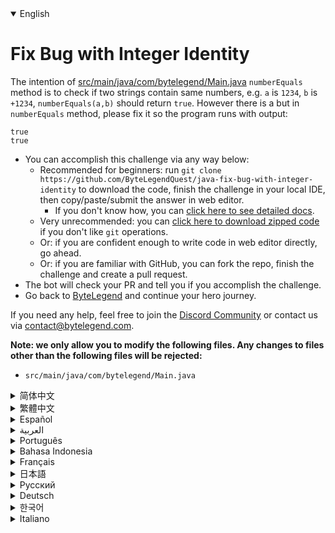 <details open='true'>
<summary>English</summary>

# Fix Bug with Integer Identity

The intention of [src/main/java/com/bytelegend/Main.java](https://github.com/ByteLegendQuest/java-fix-bug-with-integer-identity/blob/main/src/main/java/com/bytelegend/Main.java) `numberEquals` method is to check if two strings
contain same numbers, e.g. `a` is `1234`, `b` is `+1234`, `numberEquals(a,b)` should return `true`.
However there is a but in `numberEquals` method, please fix it so the program runs with output:

```
true
true
```

- You can accomplish this challenge via any way below:
  - Recommended for beginners: run `git clone https://github.com/ByteLegendQuest/java-fix-bug-with-integer-identity` to download the code,
    finish the challenge in your local IDE, then copy/paste/submit the answer in web editor.
    - If you don't know how, you can [click here to see detailed docs](https://github.com/ByteLegendQuest/java-fix-bug-with-integer-identity/blob/main/docs/en/clone-and-import.md).
  - Very unrecommended: you can [click here to download zipped code](https://codeload.github.com/ByteLegendQuest/java-fix-bug-with-integer-identity/zip/refs/heads/main) if you don't like `git` operations.
  - Or: if you are confident enough to write code in web editor directly, go ahead.
  - Or: if you are familiar with GitHub, you can fork the repo, finish the challenge and create a pull request.
- The bot will check your PR and tell you if you accomplish the challenge.
- Go back to [ByteLegend](https://bytelegend.com) and continue your hero journey.

If you need any help, feel free to join the [Discord Community](https://discord.gg/35RreUUGWt) or contact us via [contact@bytelegend.com](mailto:contact@bytelegend.com).

**Note: we only allow you to modify the following files.
Any changes to files other than the following files will be rejected:**

- `src/main/java/com/bytelegend/Main.java`
</details>
<details>
<summary>简体中文</summary>

# 修复比较整数时的bug

[src/main/java/com/bytelegend/Main.java](https://github.com/ByteLegendQuest/java-fix-bug-with-integer-identity/blob/main/src/main/java/com/bytelegend/Main.java)中的`numberEquals`方法的意图是判断两个字符串是否包含相同的数字，
例如`a`为`1234`，`b`为`+1234`，调用`numberEquals(a, b)`应当返回`true`。
但是`numberEquals`方法中有一个bug，请修复之，使得程序运行输出：

```
true
true
```

- 你可以使用以下任意一种方法完成挑战：
  - 初学者推荐：运行`git clone https://git.bytelegend.com/ByteLegendQuest/java-fix-bug-with-integer-identity`将代码下载到本地，在本地使用IDE调试完成后复制到网页编辑器里提交。
    - 如果你不知道怎么做，可以点击[这里查看详细文档](https://github.com/ByteLegendQuest/java-fix-bug-with-integer-identity/blob/main/docs/zh_hans/clone-and-import.md)。
  - 非常不推荐：如果你实在不喜欢`git`命令行操作，你可以[点击这里直接下载打包好的代码](https://ghcodeload.bytelegend.com/ByteLegendQuest/java-fix-bug-with-integer-identity/zip/refs/heads/main)。
  - 或者：如果你非常自信不需要下载代码到本地调试，可以使用网页编辑器直接提交。
  - 或者：如果你对GitHub非常熟悉，你可以fork仓库、完成挑战后，创建一个Pull Request。
- 机器人将会检查你的答案，告诉你你是否通过了挑战。
- 回到[字节传说](https://bytelegend.com)，然后继续你的英雄旅程。

如果你需要任何帮助，欢迎加入官方玩家QQ群（在[首页](https://bytelegend.com)右下角的`联系 & 关于`菜单里可以找到入群方式）或者[Discord社区](https://discord.gg/35RreUUGWt)，或email至[contact@bytelegend.com](mailto:contact@bytelegend.com)。

**注意：我们只允许您修改以下文件，任何对其他文件的修改都会被拒绝：**

- `src/main/java/com/bytelegend/Main.java`
</details>
<details>
<summary>繁體中文</summary>

<h1>使用整數標識修復錯誤</h1><p><a href="https://github.com/ByteLegendQuest/java-fix-bug-with-integer-identity/blob/main/src/main/java/com/bytelegend/Main.java" target="_blank">src/main/java/com/bytelegend/Main.java</a> <code class="notranslate">numberEquals</code>方法的目的是檢查兩個字符串是否包含相同的數字，例如<code class="notranslate">a</code>是<code class="notranslate">1234</code> ， <code class="notranslate">b</code>是<code class="notranslate">+1234</code> ， <code class="notranslate">numberEquals(a,b)</code>應該返回<code class="notranslate">true</code> 。但是有一個但在<code class="notranslate">numberEquals</code>方法中，請修復它以便程序運行並輸出：</p><pre class="notranslate"><code class="notranslate">true
true
</code></pre><ul><li>您可以通過以下任何方式完成此挑戰：<ul><li>推薦給初學者：運行<code class="notranslate">git clone https://github.com/ByteLegendQuest/java-fix-bug-with-integer-identity</code>下載代碼，在本地IDE中完成挑戰，然後復制/粘貼/提交答案網頁編輯器。<ul><li>如果您不知道如何操作，可以<a href="https://github.com/ByteLegendQuest/java-fix-bug-with-integer-identity/blob/main/docs/en/clone-and-import.md" target="_blank">單擊此處查看詳細文檔</a>。</li></ul></li><li>非常不推薦：如果你不喜歡<code class="notranslate">git</code>操作，可以<a href="https://codeload.github.com/ByteLegendQuest/java-fix-bug-with-integer-identity/zip/refs/heads/main" target="_blank">點擊這裡下載壓縮代碼</a>。</li><li>或者：如果您有足夠的信心直接在 Web 編輯器中編寫代碼，請繼續。</li><li>或者：如果您熟悉 GitHub，您可以分叉存儲庫，完成挑戰並創建拉取請求。</li></ul></li><li>機器人會檢查你的 PR 並告訴你是否完成了挑戰。</li><li>回到<a href="https://bytelegend.com" target="_blank">ByteLegend</a>繼續你的英雄之旅。</li></ul><p>如果您需要任何幫助，請隨時加入<a href="https://discord.gg/35RreUUGWt" target="_blank">Discord 社區</a>或通過<a href="mailto:contact@bytelegend.com" target="_blank">contact@bytelegend.com</a>聯繫我們。</p><p><strong>注意：我們只允許您修改以下文件。對以下文件以外的文件的任何更改都將被拒絕：</strong></p><ul><li> <code class="notranslate">src/main/java/com/bytelegend/Main.java</code></li></ul></details>
<details>
<summary>Español</summary>

<h1>Arreglar error con identidad entera</h1><p> La intención del método <a href="https://github.com/ByteLegendQuest/java-fix-bug-with-integer-identity/blob/main/src/main/java/com/bytelegend/Main.java" target="_blank">src/main/java/com/bytelegend/Main.java</a> <code class="notranslate">numberEquals</code> es verificar si dos cadenas contienen los mismos números, por ejemplo, <code class="notranslate">a</code> es <code class="notranslate">1234</code> , <code class="notranslate">b</code> es <code class="notranslate">+1234</code> , <code class="notranslate">numberEquals(a,b)</code> debe devolver <code class="notranslate">true</code> . Sin embargo, hay un método but in <code class="notranslate">numberEquals</code> , corríjalo para que el programa se ejecute con salida:</p><pre class="notranslate"><code class="notranslate">true
true
</code></pre><ul><li>Puede lograr este desafío de cualquier manera a continuación:<ul><li> Recomendado para principiantes: ejecute <code class="notranslate">git clone https://github.com/ByteLegendQuest/java-fix-bug-with-integer-identity</code> para descargar el código, finalice el desafío en su IDE local, luego copie/pegue/envíe la respuesta en Editor web.<ul><li> Si no sabe cómo hacerlo, puede <a href="https://github.com/ByteLegendQuest/java-fix-bug-with-integer-identity/blob/main/docs/en/clone-and-import.md" target="_blank">hacer clic aquí para ver los documentos detallados</a> .</li></ul></li><li> Muy poco recomendado: puede <a href="https://codeload.github.com/ByteLegendQuest/java-fix-bug-with-integer-identity/zip/refs/heads/main" target="_blank">hacer clic aquí para descargar el código comprimido</a> si no le gustan las operaciones de <code class="notranslate">git</code> .</li><li> O: si tiene la confianza suficiente para escribir código en el editor web directamente, adelante.</li><li> O: si está familiarizado con GitHub, puede bifurcar el repositorio, finalizar el desafío y crear una solicitud de incorporación de cambios.</li></ul></li><li> El bot verificará tu PR y te dirá si logras el desafío.</li><li> Regrese a <a href="https://bytelegend.com" target="_blank">ByteLegend</a> y continúe su viaje de héroe.</li></ul><p> Si necesita ayuda, no dude en unirse a la <a href="https://discord.gg/35RreUUGWt" target="_blank">comunidad de Discord</a> o contáctenos a través de <a href="mailto:contact@bytelegend.com" target="_blank">contact@bytelegend.com</a> .</p><p> <strong>Nota: solo le permitimos modificar los siguientes archivos. Cualquier cambio en los archivos que no sean los siguientes archivos será rechazado:</strong></p><ul><li> <code class="notranslate">src/main/java/com/bytelegend/Main.java</code></li></ul></details>
<details>
<summary>العربية</summary>

<h1 style=";text-align:right;direction:rtl">إصلاح الخلل مع رقم صحيح</h1><p style=";text-align:right;direction:rtl"> الغرض من أسلوب <a href="https://github.com/ByteLegendQuest/java-fix-bug-with-integer-identity/blob/main/src/main/java/com/bytelegend/Main.java" target="_blank">src / main / java / com / bytelegend / Main.java</a> <code class="notranslate">numberEquals</code> هو التحقق مما إذا كانت هناك سلسلتان تحتويان على نفس الأرقام ، على سبيل المثال <code class="notranslate">a</code> هي <code class="notranslate">1234</code> ، <code class="notranslate">b</code> هي <code class="notranslate">+1234</code> ، يجب أن تعود <code class="notranslate">numberEquals(a,b)</code> <code class="notranslate">true</code> . ومع ذلك ، هناك طريقة لكن في <code class="notranslate">numberEquals</code> ، يرجى إصلاحها حتى يعمل البرنامج مع الإخراج:</p><pre class="notranslate" style=";text-align:right;direction:rtl"> <code class="notranslate">true
true
</code></pre><ul style=";text-align:right;direction:rtl"><li style=";text-align:right;direction:rtl">يمكنك إنجاز هذا التحدي بأي طريقة أدناه:<ul style=";text-align:right;direction:rtl"><li style=";text-align:right;direction:rtl"> يوصى به للمبتدئين: قم بتشغيل <code class="notranslate">git clone https://github.com/ByteLegendQuest/java-fix-bug-with-integer-identity</code> لتنزيل الكود ، وإنهاء التحدي في IDE المحلي الخاص بك ، ثم نسخ / لصق / إرسال الإجابة في محررشبكة.<ul style=";text-align:right;direction:rtl"><li style=";text-align:right;direction:rtl"> إذا كنت لا تعرف كيف يمكنك <a href="https://github.com/ByteLegendQuest/java-fix-bug-with-integer-identity/blob/main/docs/en/clone-and-import.md" target="_blank">النقر هنا لمشاهدة المستندات التفصيلية</a> .</li></ul></li><li style=";text-align:right;direction:rtl"> غير موصى به على الإطلاق: يمكنك <a href="https://codeload.github.com/ByteLegendQuest/java-fix-bug-with-integer-identity/zip/refs/heads/main" target="_blank">النقر هنا لتنزيل رمز مضغوط</a> إذا كنت لا تحب عمليات <code class="notranslate">git</code> .</li><li style=";text-align:right;direction:rtl"> أو: إذا كنت واثقًا بدرجة كافية لكتابة التعليمات البرمجية في محرر الويب مباشرةً ، فابدأ.</li><li style=";text-align:right;direction:rtl"> أو: إذا كنت معتادًا على GitHub ، فيمكنك تفرع الريبو وإنهاء التحدي وإنشاء طلب سحب.</li></ul></li><li style=";text-align:right;direction:rtl"> سيتحقق الروبوت من العلاقات العامة الخاصة بك ويخبرك إذا أنجزت التحدي.</li><li style=";text-align:right;direction:rtl"> ارجع إلى <a href="https://bytelegend.com" target="_blank">ByteLegend وتابع</a> رحلة بطلك.</li></ul><p style=";text-align:right;direction:rtl"> إذا كنت بحاجة إلى أي مساعدة ، فلا تتردد في الانضمام إلى <a href="https://discord.gg/35RreUUGWt" target="_blank">مجتمع Discord</a> أو الاتصال بنا عبر <a href="mailto:contact@bytelegend.com" target="_blank">contact@bytelegend.com</a> .</p><p style=";text-align:right;direction:rtl"> <strong>ملاحظة: نسمح لك فقط بتعديل الملفات التالية. سيتم رفض أي تغييرات يتم إجراؤها على الملفات بخلاف الملفات التالية:</strong></p><ul style=";text-align:right;direction:rtl"><li style=";text-align:right;direction:rtl"> <code class="notranslate">src/main/java/com/bytelegend/Main.java</code></li></ul></details>
<details>
<summary>Português</summary>

<h1>Corrigir Bug com Identidade Inteira</h1><p> A intenção do método <a href="https://github.com/ByteLegendQuest/java-fix-bug-with-integer-identity/blob/main/src/main/java/com/bytelegend/Main.java" target="_blank">src/main/java/com/bytelegend/Main.java</a> <code class="notranslate">numberEquals</code> é verificar se duas strings contêm os mesmos números, por exemplo, <code class="notranslate">a</code> é <code class="notranslate">1234</code> , <code class="notranslate">b</code> é <code class="notranslate">+1234</code> , <code class="notranslate">numberEquals(a,b)</code> deve retornar <code class="notranslate">true</code> . No entanto, existe um método mas em <code class="notranslate">numberEquals</code> , corrija-o para que o programa seja executado com saída:</p><pre class="notranslate"><code class="notranslate">true
true
</code></pre><ul><li>Você pode realizar este desafio de qualquer maneira abaixo:<ul><li> Recomendado para iniciantes: execute <code class="notranslate">git clone https://github.com/ByteLegendQuest/java-fix-bug-with-integer-identity</code> para baixar o código, conclua o desafio em seu IDE local e copie/cole/envie a resposta em editor web.<ul><li> Se você não sabe como, você pode <a href="https://github.com/ByteLegendQuest/java-fix-bug-with-integer-identity/blob/main/docs/en/clone-and-import.md" target="_blank">clicar aqui para ver documentos detalhados</a> .</li></ul></li><li> Muito não recomendado: você pode <a href="https://codeload.github.com/ByteLegendQuest/java-fix-bug-with-integer-identity/zip/refs/heads/main" target="_blank">clicar aqui para baixar o código zipado</a> se não gostar das operações do <code class="notranslate">git</code> .</li><li> Ou: se você estiver confiante o suficiente para escrever código diretamente no editor web, vá em frente.</li><li> Ou: se você estiver familiarizado com o GitHub, você pode bifurcar o repositório, terminar o desafio e criar uma solicitação de pull.</li></ul></li><li> O bot verificará seu PR e informará se você cumpriu o desafio.</li><li> Volte para <a href="https://bytelegend.com" target="_blank">ByteLegend</a> e continue sua jornada de herói.</li></ul><p> Se precisar de ajuda, sinta-se à vontade para se juntar à <a href="https://discord.gg/35RreUUGWt" target="_blank">Comunidade Discord</a> ou entre em contato conosco via <a href="mailto:contact@bytelegend.com" target="_blank">contact@bytelegend.com</a> .</p><p> <strong>Nota: só permitimos que você modifique os seguintes arquivos. Quaisquer alterações em arquivos que não sejam os arquivos a seguir serão rejeitadas:</strong></p><ul><li> <code class="notranslate">src/main/java/com/bytelegend/Main.java</code></li></ul></details>
<details>
<summary>Bahasa Indonesia</summary>

<h1>Perbaiki Bug dengan Identitas Integer</h1><p> Maksud dari metode <a href="https://github.com/ByteLegendQuest/java-fix-bug-with-integer-identity/blob/main/src/main/java/com/bytelegend/Main.java" target="_blank">src/main/Java/com/bytelegend/Main.java</a> <code class="notranslate">numberEquals</code> adalah untuk memeriksa apakah dua string berisi angka yang sama, misalnya <code class="notranslate">a</code> adalah <code class="notranslate">1234</code> , <code class="notranslate">b</code> adalah <code class="notranslate">+1234</code> , <code class="notranslate">numberEquals(a,b)</code> harus mengembalikan <code class="notranslate">true</code> . Namun ada tetapi dalam metode <code class="notranslate">numberEquals</code> , tolong perbaiki agar program berjalan dengan output:</p><pre class="notranslate"><code class="notranslate">true
true
</code></pre><ul><li>Anda dapat menyelesaikan tantangan ini melalui cara apa pun di bawah ini:<ul><li> Direkomendasikan untuk pemula: jalankan <code class="notranslate">git clone https://github.com/ByteLegendQuest/java-fix-bug-with-integer-identity</code> untuk mengunduh kode, selesaikan tantangan di IDE lokal Anda, lalu salin/tempel/kirim jawabannya di editor web.<ul><li> Jika Anda tidak tahu caranya, Anda dapat <a href="https://github.com/ByteLegendQuest/java-fix-bug-with-integer-identity/blob/main/docs/en/clone-and-import.md" target="_blank">mengklik di sini untuk melihat dokumen terperinci</a> .</li></ul></li><li> Sangat tidak direkomendasikan: Anda dapat <a href="https://codeload.github.com/ByteLegendQuest/java-fix-bug-with-integer-identity/zip/refs/heads/main" target="_blank">mengklik di sini untuk mengunduh kode zip</a> jika Anda tidak menyukai operasi <code class="notranslate">git</code> .</li><li> Atau: jika Anda cukup percaya diri untuk menulis kode di editor web secara langsung, silakan.</li><li> Atau: jika Anda terbiasa dengan GitHub, Anda dapat melakukan fork repo, menyelesaikan tantangan, dan membuat permintaan tarik.</li></ul></li><li> Bot akan memeriksa PR Anda dan memberi tahu Anda jika Anda menyelesaikan tantangan.</li><li> Kembali ke <a href="https://bytelegend.com" target="_blank">ByteLegend</a> dan lanjutkan perjalanan pahlawan Anda.</li></ul><p> Jika Anda memerlukan bantuan, jangan ragu untuk bergabung dengan <a href="https://discord.gg/35RreUUGWt" target="_blank">Komunitas Discord</a> atau hubungi kami melalui <a href="mailto:contact@bytelegend.com" target="_blank">contact@bytelegend.com</a> .</p><p> <strong>Catatan: kami hanya mengizinkan Anda untuk mengubah file berikut. Setiap perubahan pada file selain file berikut akan ditolak:</strong></p><ul><li> <code class="notranslate">src/main/java/com/bytelegend/Main.java</code></li></ul></details>
<details>
<summary>Français</summary>

<h1>Correction d&#39;un bogue avec l&#39;identité entière</h1><p> L&#39;intention de la méthode <a href="https://github.com/ByteLegendQuest/java-fix-bug-with-integer-identity/blob/main/src/main/java/com/bytelegend/Main.java" target="_blank">src/main/java/com/bytelegend/Main.java</a> <code class="notranslate">numberEquals</code> est de vérifier si deux chaînes contiennent les mêmes nombres, par exemple <code class="notranslate">a</code> est <code class="notranslate">1234</code> , <code class="notranslate">b</code> est <code class="notranslate">+1234</code> , <code class="notranslate">numberEquals(a,b)</code> doit renvoyer <code class="notranslate">true</code> . Cependant, il existe une méthode but in <code class="notranslate">numberEquals</code> , veuillez la corriger afin que le programme s&#39;exécute avec la sortie :</p><pre class="notranslate"><code class="notranslate">true
true
</code></pre><ul><li>Vous pouvez accomplir ce défi de n&#39;importe quelle manière ci-dessous:<ul><li> Recommandé pour les débutants : exécutez <code class="notranslate">git clone https://github.com/ByteLegendQuest/java-fix-bug-with-integer-identity</code> pour télécharger le code, terminez le défi dans votre IDE local, puis copiez/collez/soumettez la réponse dans éditeur web.<ul><li> Si vous ne savez pas comment faire, vous pouvez <a href="https://github.com/ByteLegendQuest/java-fix-bug-with-integer-identity/blob/main/docs/en/clone-and-import.md" target="_blank">cliquer ici pour voir la documentation détaillée</a> .</li></ul></li><li> Très déconseillé : vous pouvez <a href="https://codeload.github.com/ByteLegendQuest/java-fix-bug-with-integer-identity/zip/refs/heads/main" target="_blank">cliquer ici pour télécharger le code compressé</a> si vous n&#39;aimez pas les opérations <code class="notranslate">git</code> .</li><li> Ou : si vous êtes suffisamment confiant pour écrire du code directement dans l&#39;éditeur Web, continuez.</li><li> Ou : si vous êtes familier avec GitHub, vous pouvez bifurquer le dépôt, terminer le défi et créer une demande d&#39;extraction.</li></ul></li><li> Le bot vérifiera votre PR et vous dira si vous accomplissez le défi.</li><li> Retournez à <a href="https://bytelegend.com" target="_blank">ByteLegend</a> et continuez votre voyage de héros.</li></ul><p> Si vous avez besoin d&#39;aide, n&#39;hésitez pas à rejoindre la <a href="https://discord.gg/35RreUUGWt" target="_blank">communauté Discord</a> ou à nous contacter via <a href="mailto:contact@bytelegend.com" target="_blank">contact@bytelegend.com</a> .</p><p> <strong>Remarque : nous vous autorisons uniquement à modifier les fichiers suivants. Toute modification de fichiers autres que les fichiers suivants sera rejetée :</strong></p><ul><li> <code class="notranslate">src/main/java/com/bytelegend/Main.java</code></li></ul></details>
<details>
<summary>日本語</summary>

<h1>整数IDのバグを修正</h1><p><a href="https://github.com/ByteLegendQuest/java-fix-bug-with-integer-identity/blob/main/src/main/java/com/bytelegend/Main.java" target="_blank">src / main / java / com / bytelegend / Main.java</a> <code class="notranslate">numberEquals</code>メソッドの目的は、2つの文字列に同じ数値が含まれているかどうかを確認することです。たとえば<code class="notranslate">a</code>は<code class="notranslate">1234</code> 、 <code class="notranslate">b</code>は+1234、 <code class="notranslate">+1234</code> <code class="notranslate">numberEquals(a,b)</code>は<code class="notranslate">true</code>を返す必要があります。ただし、 <code class="notranslate">numberEquals</code>メソッドがありますが、プログラムが出力で実行されるように修正してください。</p><pre class="notranslate"><code class="notranslate">true
true
</code></pre><ul><li>この課題は、以下のいずれかの方法で達成できます。<ul><li>初心者に推奨： <code class="notranslate">git clone https://github.com/ByteLegendQuest/java-fix-bug-with-integer-identity</code>を実行してコードをダウンロードし、ローカルIDEでチャレンジを完了してから、で回答をコピー/貼り付け/送信します。 Webエディター。<ul><li>方法がわからない場合は、 <a href="https://github.com/ByteLegendQuest/java-fix-bug-with-integer-identity/blob/main/docs/en/clone-and-import.md" target="_blank">ここをクリックして詳細なドキュメントを参照してください</a>。</li></ul></li><li>非常に推奨されていません<code class="notranslate">git</code>操作が気に入らない場合は、 <a href="https://codeload.github.com/ByteLegendQuest/java-fix-bug-with-integer-identity/zip/refs/heads/main" target="_blank">ここをクリックしてzipコードをダウンロード</a>できます。</li><li>または：Webエディターで直接コードを記述できる自信がある場合は、先に進んでください。</li><li>または：GitHubに精通している場合は、リポジトリをフォークしてチャレンジを終了し、プルリクエストを作成できます。</li></ul></li><li>ボットはPRをチェックし、チャレンジを達成したかどうかを通知します。</li><li> <a href="https://bytelegend.com" target="_blank">ByteLegend</a>に戻り、ヒーローの旅を続けてください。</li></ul><p>ヘルプが必要な場合は、 <a href="https://discord.gg/35RreUUGWt" target="_blank">Discordコミュニティ</a>に参加するか、contact <a href="mailto:contact@bytelegend.com" target="_blank">@bytelegend.com</a>からお問い合わせください。</p><p><strong>注：変更できるのは次のファイルのみです。次のファイル以外のファイルへの変更は拒否されます。</strong></p><ul><li> <code class="notranslate">src/main/java/com/bytelegend/Main.java</code></li></ul></details>
<details>
<summary>Русский</summary>

<h1>Исправить ошибку с целочисленным идентификатором</h1><p> Назначение метода <a href="https://github.com/ByteLegendQuest/java-fix-bug-with-integer-identity/blob/main/src/main/java/com/bytelegend/Main.java" target="_blank">src/main/java/com/bytelegend/Main.java</a> <code class="notranslate">numberEquals</code> состоит в том, чтобы проверить, содержат ли две строки одинаковые числа, например, <code class="notranslate">a</code> равно <code class="notranslate">1234</code> , <code class="notranslate">b</code> равно <code class="notranslate">+1234</code> , <code class="notranslate">numberEquals(a,b)</code> должно возвращать <code class="notranslate">true</code> . Однако есть но в методе <code class="notranslate">numberEquals</code> , пожалуйста, исправьте его, чтобы программа работала с выводом:</p><pre class="notranslate"><code class="notranslate">true
true
</code></pre><ul><li>Вы можете выполнить эту задачу любым способом, указанным ниже:<ul><li> Рекомендуется для начинающих: запустите <code class="notranslate">git clone https://github.com/ByteLegendQuest/java-fix-bug-with-integer-identity</code> , чтобы загрузить код, выполните задание в локальной среде IDE, затем скопируйте/вставьте/отправьте ответ в веб-редактор.<ul><li> Если вы не знаете, как это сделать, вы можете <a href="https://github.com/ByteLegendQuest/java-fix-bug-with-integer-identity/blob/main/docs/en/clone-and-import.md" target="_blank">щелкнуть здесь, чтобы просмотреть подробную документацию</a> .</li></ul></li><li> Крайне не рекомендуется: вы можете <a href="https://codeload.github.com/ByteLegendQuest/java-fix-bug-with-integer-identity/zip/refs/heads/main" target="_blank">нажать здесь, чтобы загрузить заархивированный код</a> , если вам не нравятся операции <code class="notranslate">git</code> .</li><li> Или: если вы достаточно уверены, чтобы писать код напрямую в веб-редакторе, вперед.</li><li> Или: если вы знакомы с GitHub, вы можете разветвить репозиторий, выполнить задание и создать запрос на включение.</li></ul></li><li> Бот проверит ваш PR и сообщит, выполнили ли вы задание.</li><li> Вернитесь в <a href="https://bytelegend.com" target="_blank">ByteLegend</a> и продолжайте свое героическое путешествие.</li></ul><p> Если вам нужна помощь, присоединяйтесь к <a href="https://discord.gg/35RreUUGWt" target="_blank">сообществу Discord</a> или свяжитесь с нами по <a href="mailto:contact@bytelegend.com" target="_blank">адресу contact@bytelegend.com</a> .</p><p> <strong>Примечание: мы разрешаем вам изменять только следующие файлы. Любые изменения в файлах, кроме следующих файлов, будут отклонены:</strong></p><ul><li> <code class="notranslate">src/main/java/com/bytelegend/Main.java</code></li></ul></details>
<details>
<summary>Deutsch</summary>

<h1>Fehler mit ganzzahliger Identität behoben</h1><p> Die Methode <a href="https://github.com/ByteLegendQuest/java-fix-bug-with-integer-identity/blob/main/src/main/java/com/bytelegend/Main.java" target="_blank">src/main/java/com/bytelegend/Main.java</a> <code class="notranslate">numberEquals</code> soll prüfen, ob zwei Strings dieselben Zahlen enthalten, z. B. <code class="notranslate">a</code> ist <code class="notranslate">1234</code> , <code class="notranslate">b</code> ist <code class="notranslate">+1234</code> , <code class="notranslate">numberEquals(a,b)</code> sollte <code class="notranslate">true</code> zurückgeben. Es gibt jedoch eine but in der <code class="notranslate">numberEquals</code> Methode, bitte korrigieren Sie sie, damit das Programm mit der Ausgabe ausgeführt wird:</p><pre class="notranslate"><code class="notranslate">true
true
</code></pre><ul><li>Sie können diese Herausforderung auf eine der folgenden Arten meistern:<ul><li> Empfohlen für Anfänger: Führen Sie <code class="notranslate">git clone https://github.com/ByteLegendQuest/java-fix-bug-with-integer-identity</code> aus, um den Code herunterzuladen, beenden Sie die Herausforderung in Ihrer lokalen IDE und kopieren/fügen/senden Sie dann die Antwort ein Web-Editor.<ul><li> Wenn Sie nicht wissen, wie, können <a href="https://github.com/ByteLegendQuest/java-fix-bug-with-integer-identity/blob/main/docs/en/clone-and-import.md" target="_blank">Sie hier klicken, um detaillierte Dokumente anzuzeigen</a> .</li></ul></li><li> Sehr nicht zu empfehlen: Sie können <a href="https://codeload.github.com/ByteLegendQuest/java-fix-bug-with-integer-identity/zip/refs/heads/main" target="_blank">hier klicken, um den gezippten Code herunterzuladen,</a> wenn Sie <code class="notranslate">git</code> -Operationen nicht mögen.</li><li> Oder: Wenn Sie sicher genug sind, Code direkt im Web-Editor zu schreiben, fahren Sie fort.</li><li> Oder: Wenn Sie sich mit GitHub auskennen, können Sie das Repo forken, die Challenge beenden und einen Pull-Request erstellen.</li></ul></li><li> Der Bot überprüft Ihre PR und teilt Ihnen mit, ob Sie die Herausforderung meistern.</li><li> Gehen Sie zurück zu <a href="https://bytelegend.com" target="_blank">ByteLegend</a> und setzen Sie Ihre Heldenreise fort.</li></ul><p> Wenn Sie Hilfe benötigen, können Sie sich gerne der <a href="https://discord.gg/35RreUUGWt" target="_blank">Discord Community</a> anschließen oder uns über <a href="mailto:contact@bytelegend.com" target="_blank">contact@bytelegend.com kontaktieren</a> .</p><p> <strong>Hinweis: Wir erlauben Ihnen nur, die folgenden Dateien zu ändern. Alle Änderungen an anderen Dateien als den folgenden Dateien werden abgelehnt:</strong></p><ul><li> <code class="notranslate">src/main/java/com/bytelegend/Main.java</code></li></ul></details>
<details>
<summary>한국어</summary>

<h1>정수 ID로 버그 수정</h1><p> <a href="https://github.com/ByteLegendQuest/java-fix-bug-with-integer-identity/blob/main/src/main/java/com/bytelegend/Main.java" target="_blank">src/main/java/com/bytelegend/Main.java</a> <code class="notranslate">numberEquals</code> 메소드의 의도는 두 문자열에 동일한 숫자가 포함되어 있는지 확인하는 것입니다. 예를 들어 <code class="notranslate">a</code> 는 <code class="notranslate">1234</code> , <code class="notranslate">b</code> 는 <code class="notranslate">+1234</code> , <code class="notranslate">numberEquals(a,b)</code> 는 <code class="notranslate">true</code> 를 반환해야 합니다. 그러나 <code class="notranslate">numberEquals</code> 메소드에 프로그램이 출력과 함께 실행되도록 수정하십시오.</p><pre class="notranslate"><code class="notranslate">true
true
</code></pre><ul><li>아래 방법을 통해 이 챌린지를 완료할 수 있습니다.<ul><li> 초보자를 위한 권장 사항: <code class="notranslate">git clone https://github.com/ByteLegendQuest/java-fix-bug-with-integer-identity</code> 를 실행하여 코드를 다운로드하고 로컬 IDE에서 챌린지를 완료한 다음 답변을 복사/붙여넣기/제출합니다. 웹 에디터.<ul><li> 방법을 모르는 경우 <a href="https://github.com/ByteLegendQuest/java-fix-bug-with-integer-identity/blob/main/docs/en/clone-and-import.md" target="_blank">여기를 클릭하여 자세한 문서를 볼</a> 수 있습니다.</li></ul></li><li> 매우 권장하지 않음: <code class="notranslate">git</code> 작업이 마음에 들지 않으면 <a href="https://codeload.github.com/ByteLegendQuest/java-fix-bug-with-integer-identity/zip/refs/heads/main" target="_blank">여기를 클릭하여 압축 코드를 다운로드</a> 할 수 있습니다.</li><li> 또는 웹 편집기에서 직접 코드를 작성할 만큼 자신이 있다면 계속 진행하십시오.</li><li> 또는 GitHub에 익숙하다면 리포지토리를 분기하고 챌린지를 완료하고 풀 요청을 생성할 수 있습니다.</li></ul></li><li> 봇은 PR을 확인하고 도전 과제를 달성했는지 알려줍니다.</li><li> <a href="https://bytelegend.com" target="_blank">ByteLegend</a> 로 돌아가 영웅 여정을 계속하세요.</li></ul><p> 도움이 필요하면 언제든지 <a href="https://discord.gg/35RreUUGWt" target="_blank">Discord 커뮤니티</a> 에 가입하거나 <a href="mailto:contact@bytelegend.com" target="_blank">contact@bytelegend.com</a> 을 통해 문의하세요.</p><p> <strong>참고: 다음 파일만 수정할 수 있습니다. 다음 파일 이외의 파일에 대한 변경 사항은 거부됩니다.</strong></p><ul><li> <code class="notranslate">src/main/java/com/bytelegend/Main.java</code></li></ul></details>
<details>
<summary>Italiano</summary>

<h1>Correzione di bug con identità intera</h1><p> L&#39;intenzione del metodo <a href="https://github.com/ByteLegendQuest/java-fix-bug-with-integer-identity/blob/main/src/main/java/com/bytelegend/Main.java" target="_blank">src/main/java/com/bytelegend/Main.java</a> <code class="notranslate">numberEquals</code> è controllare se due stringhe contengono gli stessi numeri, ad esempio <code class="notranslate">a</code> è <code class="notranslate">1234</code> , <code class="notranslate">b</code> è <code class="notranslate">+1234</code> , <code class="notranslate">numberEquals(a,b)</code> dovrebbe restituire <code class="notranslate">true</code> . Tuttavia esiste un metodo ma in <code class="notranslate">numberEquals</code> , correggilo in modo che il programma venga eseguito con l&#39;output:</p><pre class="notranslate"><code class="notranslate">true
true
</code></pre><ul><li>Puoi portare a termine questa sfida in qualsiasi modo di seguito:<ul><li> Consigliato per i principianti: esegui <code class="notranslate">git clone https://github.com/ByteLegendQuest/java-fix-bug-with-integer-identity</code> per scaricare il codice, completa la sfida nel tuo IDE locale, quindi copia/incolla/invia la risposta in editore web.<ul><li> Se non sai come fare, puoi fare <a href="https://github.com/ByteLegendQuest/java-fix-bug-with-integer-identity/blob/main/docs/en/clone-and-import.md" target="_blank">clic qui per visualizzare i documenti dettagliati</a> .</li></ul></li><li> Molto sconsigliato: puoi fare <a href="https://codeload.github.com/ByteLegendQuest/java-fix-bug-with-integer-identity/zip/refs/heads/main" target="_blank">clic qui per scaricare il codice zippato</a> se non ti piacciono le operazioni <code class="notranslate">git</code> .</li><li> Oppure: se sei abbastanza sicuro da scrivere il codice direttamente nell&#39;editor web, vai avanti.</li><li> Oppure: se hai familiarità con GitHub, puoi eseguire il fork del repository, completare la sfida e creare una richiesta pull.</li></ul></li><li> Il bot controllerà il tuo PR e ti dirà se hai superato la sfida.</li><li> Torna a <a href="https://bytelegend.com" target="_blank">ByteLegend</a> e continua il tuo viaggio da eroe.</li></ul><p> Se hai bisogno di aiuto, non esitare a unirti alla <a href="https://discord.gg/35RreUUGWt" target="_blank">community di Discord</a> o contattaci tramite <a href="mailto:contact@bytelegend.com" target="_blank">contact@bytelegend.com</a> .</p><p> <strong>Nota: ti permettiamo solo di modificare i seguenti file. Eventuali modifiche ai file diversi dai seguenti file verranno rifiutate:</strong></p><ul><li> <code class="notranslate">src/main/java/com/bytelegend/Main.java</code></li></ul></details>